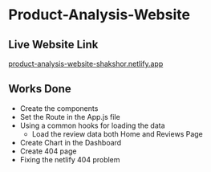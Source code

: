 # Product-Analysis-Website

## Live Website Link
[product-analysis-website-shakshor.netlify.app](product-analysis-website-shakshor.netlify.app)

## Works Done
* Create  the components
* Set the Route in the App.js file
* Using a common hooks for loading the data
    * Load the review data both Home and Reviews Page
* Create Chart in the Dashboard
* Create 404 page
* Fixing the netlify 404 problem



